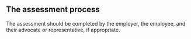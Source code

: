 ##  The assessment process

The assessment should be completed by the employer, the employee, and their
advocate or representative, if appropriate.
